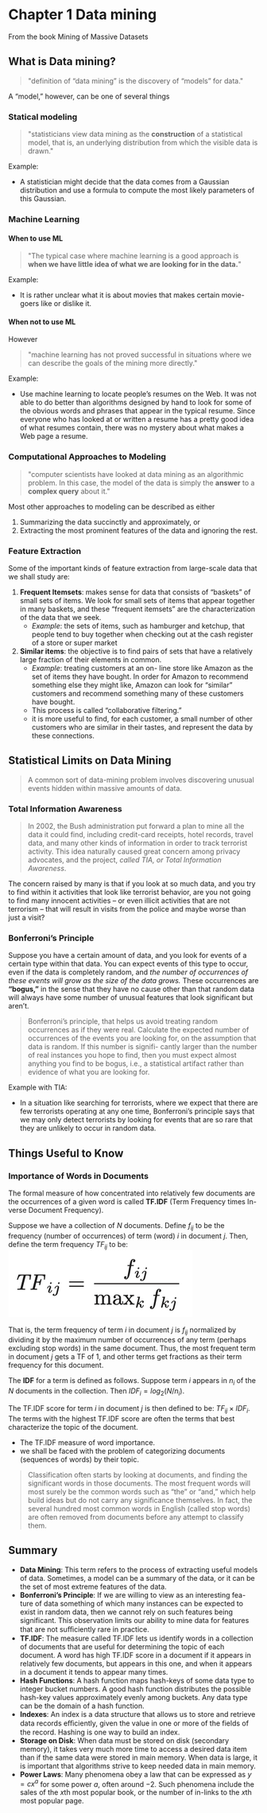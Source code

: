 # Chapter 1 Data mining 
From the book Mining of Massive Datasets

## What is Data mining?
> "definition of “data mining” is the discovery of “models” for data."

A “model,” however, can be one of several things

### Statical modeling
> "statisticians view data mining as the **construction** of a statistical model, that is, an underlying distribution from which the visible data is drawn." 

Example:
* A statistician might decide that the data comes from a Gaussian distribution and use a formula to compute the most likely parameters of this Gaussian.

### Machine Learning

#### When to use ML
> "The typical case where machine learning is a good approach is **when we have little idea of what we are looking for in the data.**"

Example:
* It is rather unclear what it is about movies that makes certain movie-goers like or dislike it.

#### When not to use ML
However
> "machine learning has not proved successful in situations where we can describe the goals of the mining more directly."

Example:
* Use machine learning to locate people’s resumes on the Web. It was not able to do better than algorithms designed by hand to look for some of the obvious words and phrases that appear in the typical resume. Since everyone who has looked at or written a resume has a pretty good idea of what resumes contain, there was no mystery about what makes a Web page a resume.

### Computational Approaches to Modeling
> "computer scientists have looked at data mining as an algorithmic problem.
> In this case, the model of the data is simply the **answer** to a **complex query** about it."

Most other approaches to modeling can be described as either
1. Summarizing the data succinctly and approximately, or
2. Extracting the most prominent features of the data and ignoring the rest.

### Feature Extraction
Some of the important kinds of feature extraction from large-scale data that we shall study are:
1. **Frequent Itemsets**: makes sense for data that consists of “baskets” of small sets of items. We look for small sets of items that appear together in many baskets, and these “frequent itemsets” are the characterization of the data that we seek.
   * *Example*: the sets of items, such as hamburger and ketchup, that people tend to buy together when checking out at the cash register of a store or super market
2. **Similar items**: the objective is to find pairs of sets that have a relatively large fraction of their elements in common.
   * *Example*: treating customers at an on- line store like Amazon as the set of items they have bought. In order for Amazon to recommend something else they might like, Amazon can look for “similar” customers and recommend something many of these customers have bought.
   * This process is called “collaborative filtering.”
   * it is more useful to find, for each customer, a small number of other customers who are similar in their tastes, and represent the data by these connections.

## Statistical Limits on Data Mining
> A common sort of data-mining problem involves discovering unusual events hidden within massive amounts of data.

### Total Information Awareness
> In 2002, the Bush administration put forward a plan to mine all the data it could find, including credit-card receipts, hotel records, travel data, and many other kinds of information in order to track terrorist activity. This idea naturally caused great concern among privacy advocates, and the project, *called TIA, or Total Information Awareness*.

The concern raised by many is that if you look at so much data, and you try to find within it activities that look like terrorist behavior, are you not going to find many innocent activities – or even illicit activities that are not terrorism – that will result in visits from the police and maybe worse than just a visit?

### Bonferroni’s Principle
Suppose you have a certain amount of data, and you look for events of a certain type within that data. You can expect events of this type to occur, even if the data is completely random, and *the number of occurrences of these events will grow as the size of the data grows.* These occurrences are **“bogus,”** in the sense that they have no cause other than that random data will always have some number of unusual features that look significant but aren’t.

> Bonferroni’s principle, that helps us avoid treating random occurrences as if they were real. Calculate the expected number of occurrences of the events you are looking for, on the assumption that data is random. If this number is signifi- cantly larger than the number of real instances you hope to find, then you must expect almost anything you find to be bogus, i.e., a statistical artifact rather than evidence of what you are looking for.

Example with TIA:
* In a situation like searching for terrorists, where we expect that there are few terrorists operating at any one time, Bonferroni’s principle says that we may only detect terrorists by looking for events that are so rare that they are unlikely to occur in random data.

## Things Useful to Know

### Importance of Words in Documents
The formal measure of how concentrated into relatively few documents are the occurrences of a given word is called **TF.IDF** (Term Frequency times In- verse Document Frequency).

Suppose we have a collection of $N$ documents. Define $f_{ij}$ to be the frequency (number of occurrences) of term (word) $i$ in document $j$. 
Then, define the term frequency
$TF_{ij}$ to be:
![alt text](images/image.png)

That is, the term frequency of term $i$ in document $j$ is $f_{ij}$ normalized by dividing it by the maximum number of occurrences of any term (perhaps excluding stop words) in the same document. Thus, the most frequent term in document $j$ gets a TF of 1, and other terms get fractions as their term frequency for this document.

The **IDF** for a term is defined as follows. 
Suppose term $i$ appears in $n_i$ of the $N$ documents in the collection. 
Then $IDF_i = log_2(N/n_i)$. 

The TF.IDF score for term $i$ in document $j$ is then defined to be:
$TF_{ij} \times IDF_i$. 
The terms
with the highest TF.IDF score are often the terms that best characterize the
topic of the document.

* The TF.IDF measure of word importance.
* we shall be faced with the problem of categorizing documents (sequences of words) by their topic.

> Classification often starts by looking at documents, and finding the significant words in those documents.
> The most frequent words will most surely be the common words such as “the” or “and,” which help build ideas but do not carry any significance themselves. In fact, the several hundred most common words in English (called stop words) are often removed from documents before any attempt to classify them.


## Summary
* **Data Mining**: This term refers to the process of extracting useful models of data. Sometimes, a model can be a summary of the data, or it can be the set of most extreme features of the data.
* **Bonferroni’s Principle**: If we are willing to view as an interesting fea- ture of data something of which many instances can be expected to exist in random data, then we cannot rely on such features being significant. This observation limits our ability to mine data for features that are not suﬃciently rare in practice.
* **TF.IDF**: The measure called TF.IDF lets us identify words in a collection of documents that are useful for determining the topic of each document. A word has high TF.IDF score in a document if it appears in relatively few documents, but appears in this one, and when it appears in a document it tends to appear many times.
* **Hash Functions**: A hash function maps hash-keys of some data type to integer bucket numbers. A good hash function distributes the possible hash-key values approximately evenly among buckets. Any data type can be the domain of a hash function.
* **Indexes**: An index is a data structure that allows us to store and retrieve data records eﬃciently, given the value in one or more of the fields of the record. Hashing is one way to build an index.
* **Storage on Disk**: When data must be stored on disk (secondary memory), it takes very much more time to access a desired data item than if the same data were stored in main memory. When data is large, it is important that algorithms strive to keep needed data in main memory.
* **Power Laws**: Many phenomena obey a law that can be expressed as
$y = cx^a$ for some power $a$, often around $−2$. Such phenomena include the
sales of the $x$th most popular book, or the number of in-links to the $x$th
most popular page.
